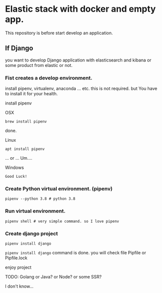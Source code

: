 # Elastic stack with docker and empty app.

This repository is before start develop an application.

## If Django

you want to develop Django application with elasticsearch and kibana or some product from elastic or not.

### Fist creates a develop environment.

install pipenv, virtualenv, anaconda ... etc. this is not required. but You have to install it for your health.

install pipenv

OSX
```
brew install pipenv
```

done.

Linux
```
apt install pipenv
```
... or ... Um.... 

Windows
```
Good Luck!
```

### Create Python virtual environment. (pipenv)

```
pipenv --python 3.8 # python 3.8
```

### Run virtual environment.

```
pipenv shell # very simple command. so I love pipenv
```

### Create django project

```
pipenv install django
```

`pipenv install django` command is done. you will check file Pipfile or Pipfile.lock

enjoy project

TODO: Golang or Java? or Node? or some SSR?

I don't know...